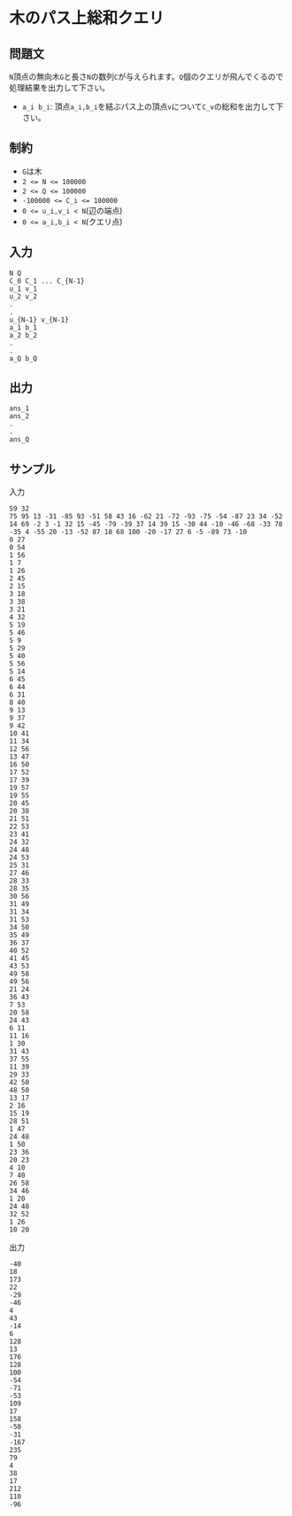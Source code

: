 # 木のパス上総和クエリ

## 問題文

`N`頂点の無向木`G`と長さ`N`の数列`C`が与えられます。`Q`個のクエリが飛んでくるので処理結果を出力して下さい。  

- `a_i b_i`: 頂点`a_i,b_i`を結ぶパス上の頂点`v`について`C_v`の総和を出力して下さい。

## 制約

- `G`は木
- `2 <= N <= 100000`
- `2 <= Q <= 100000`
- `-100000 <= C_i <= 100000`
- `0 <= u_i,v_i < N`(辺の端点)
- `0 <= a_i,b_i < N`(クエリ点)

## 入力

```
N Q
C_0 C_1 ... C_{N-1}
u_1 v_1
u_2 v_2
.
.
u_{N-1} v_{N-1}
a_1 b_1
a_2 b_2
.
.
a_Q b_Q
```

## 出力

```
ans_1
ans_2
.
.
ans_Q
```

## サンプル

入力
```
59 32
75 95 13 -31 -85 93 -51 58 43 16 -62 21 -72 -93 -75 -54 -87 23 34 -52 14 69 -2 3 -1 32 15 -45 -79 -39 37 14 39 15 -30 44 -10 -46 -68 -33 78 -35 4 -55 20 -13 -52 87 18 68 100 -20 -17 27 6 -5 -89 73 -10
0 27
0 54
1 56
1 7
1 26
2 45
2 15
3 18
3 38
3 21
4 32
5 19
5 46
5 9
5 29
5 40
5 56
5 14
6 45
6 44
6 31
8 40
9 13
9 37
9 42
10 41
11 34
12 56
13 47
16 50
17 52
17 39
19 57
19 55
20 45
20 38
21 51
22 53
23 41
24 32
24 48
24 53
25 31
27 46
28 33
28 35
30 56
31 49
31 34
31 53
34 50
35 49
36 37
40 52
41 45
43 53
49 58
49 56
21 24
36 43
7 53
20 58
24 43
6 11
11 16
1 30
31 43
37 55
11 39
29 33
42 50
48 50
13 17
2 16
15 19
28 51
1 47
24 48
1 50
23 36
20 23
4 10
7 40
26 58
34 46
1 20
24 48
32 52
1 26
10 20
```

出力
```
-40
18
173
22
-29
-46
4
43
-14
6
128
13
176
128
100
-54
-71
-53
109
17
158
-50
-31
-167
235
79
4
38
17
212
110
-96
```
